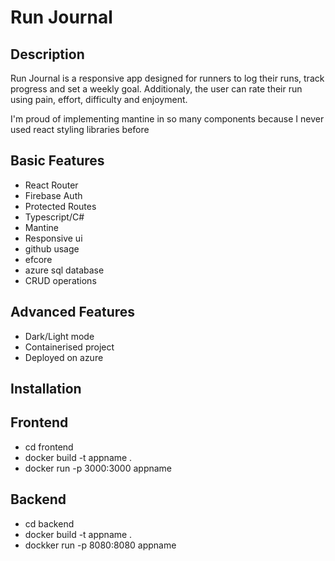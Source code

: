 # Run Journal

## Description

Run Journal is a responsive app designed for runners to log their runs, track progress and set a weekly goal. Additionaly, the user can
rate their run using pain, effort, difficulty and enjoyment.

I'm proud of implementing mantine in so many components because I never used react styling libraries before

## Basic Features

- React Router
- Firebase Auth
- Protected Routes
- Typescript/C#
- Mantine
- Responsive ui
- github usage
- efcore
- azure sql database
- CRUD operations

## Advanced Features

- Dark/Light mode
- Containerised project
- Deployed on azure

## Installation

## Frontend

- cd frontend
- docker build -t appname .
- docker run -p 3000:3000 appname

## Backend

- cd backend
- docker build -t appname .
- dockker run -p 8080:8080 appname
